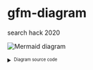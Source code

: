# gfm-diagram
search hack 2020


<!-- gfmd-start -->
![Mermaid diagram](https://kroki.io/mermaid/svg/eNpLL0osyFAIceFyjHbOKMosLslNLI5V0NW1q3FPLVHIzc9LraxRcNJwz1cozsgvKMjMS9fkcgLJKzhX-4BUpCqUZGTmZddyOYN1-eel1ii4RPskFpTkF8RCBUPK82sUXKMzAzKA5sEFM4pSgWrdotMSrdISdZMTixScE4tiAXpCLw8=)

<details>
<summary><sup><sub>Diagram source code</sub></sup></summary>

```mermaid
graph TD
A[Christmas] -->|Get money| B(Go shopping)
B --> C{Let me think}
C -->|One| D[Laptop]
C -->|Two| E[iPhone]
C -->|Three| F[fa:fa-car Car]
```
</details>
<!-- gfmd-end -->
